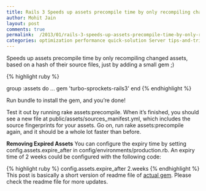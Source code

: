 ```yaml
---
title: Rails 3 Speeds up assets precompile time by only recompiling changed assets
author: Mohit Jain
layout: post
comments: true
permalink:  /2013/01/rails-3-speeds-up-assets-precompile-time-by-only-recompiling-changed-assets/
categories: optimization performance quick-solution Server tips-and-tricks
---
```


Speeds up assets precompile time by only recompiling changed assets, based on a hash of their source files, just by adding a small gem ;)

{% highlight ruby %}

group :assets do
  ...
  gem 'turbo-sprockets-rails3'
end
{% endhighlight %}

Run bundle to install the gem, and you’re done!

Test it out by running rake assets:precompile. When it’s finished, you should see a new file at public/assets/sources_manifest.yml, which includes the source fingerprints for your assets. Go on, run rake assets:precompile again, and it should be a whole lot faster than before.

**Removing Expired Assets**
You can configure the expiry time by setting config.assets.expire_after in config/environments/production.rb. An expiry time of 2 weeks could be configured with the following code:

{% highlight ruby %}
config.assets.expire_after 2.weeks
{% endhighlight %}
This post is basically a short version of readme file of [actual gem][1]. Please check the readme file for more updates.

 [1]: https://github.com/ndbroadbent/turbo-sprockets-rails3
